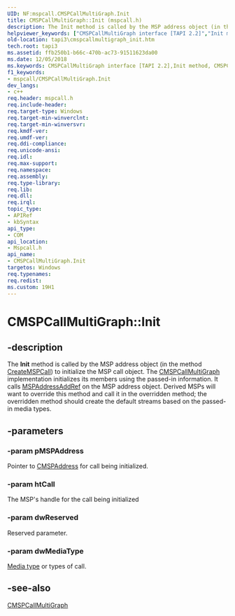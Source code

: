 ```yaml
---
UID: NF:mspcall.CMSPCallMultiGraph.Init
title: CMSPCallMultiGraph::Init (mspcall.h)
description: The Init method is called by the MSP address object (in the method CreateMSPCall) to initialize the MSP call object.
helpviewer_keywords: ["CMSPCallMultiGraph interface [TAPI 2.2]","Init method","CMSPCallMultiGraph.Init","CMSPCallMultiGraph::Init","Init","Init method [TAPI 2.2]","Init method [TAPI 2.2]","CMSPCallMultiGraph interface","_tapi3_cmspcallmultigraph_init","mspcall/CMSPCallMultiGraph::Init","tapi3.cmspcallmultigraph_init"]
old-location: tapi3\cmspcallmultigraph_init.htm
tech.root: tapi3
ms.assetid: ffb250b1-b66c-470b-ac73-91511623da00
ms.date: 12/05/2018
ms.keywords: CMSPCallMultiGraph interface [TAPI 2.2],Init method, CMSPCallMultiGraph.Init, CMSPCallMultiGraph::Init, Init, Init method [TAPI 2.2], Init method [TAPI 2.2],CMSPCallMultiGraph interface, _tapi3_cmspcallmultigraph_init, mspcall/CMSPCallMultiGraph::Init, tapi3.cmspcallmultigraph_init
f1_keywords:
- mspcall/CMSPCallMultiGraph.Init
dev_langs:
- c++
req.header: mspcall.h
req.include-header: 
req.target-type: Windows
req.target-min-winverclnt: 
req.target-min-winversvr: 
req.kmdf-ver: 
req.umdf-ver: 
req.ddi-compliance: 
req.unicode-ansi: 
req.idl: 
req.max-support: 
req.namespace: 
req.assembly: 
req.type-library: 
req.lib: 
req.dll: 
req.irql: 
topic_type:
- APIRef
- kbSyntax
api_type:
- COM
api_location:
- Mspcall.h
api_name:
- CMSPCallMultiGraph.Init
targetos: Windows
req.typenames: 
req.redist: 
ms.custom: 19H1
---
```


# CMSPCallMultiGraph::Init


## -description


The 
<b>Init</b> method is called by the MSP address object (in the method 
<a href="https://docs.microsoft.com/windows/desktop/api/msp/nf-msp-itmspaddress-createmspcall">CreateMSPCall</a>) to initialize the MSP call object. The 
<a href="https://docs.microsoft.com/windows/desktop/api/mspcall/nl-mspcall-cmspcallmultigraph">CMSPCallMultiGraph</a> implementation initializes its members using the passed-in information. It calls 
<a href="https://docs.microsoft.com/windows/desktop/api/mspaddr/nf-mspaddr-cmspaddress-mspaddressaddref">MSPAddressAddRef</a> on the MSP address object. Derived MSPs will want to override this method and call it in the overridden method; the overridden method should create the default streams based on the passed-in media types.


## -parameters




### -param pMSPAddress

Pointer to 
<a href="https://docs.microsoft.com/windows/desktop/api/mspaddr/nl-mspaddr-cmspaddress">CMSPAddress</a> for call being initialized.


### -param htCall

The MSP's handle for the call being initialized


### -param dwReserved

Reserved parameter.


### -param dwMediaType


<a href="https://docs.microsoft.com/windows/desktop/Tapi/tapimediatype--constants">Media type</a> or types of call.


## -see-also




<a href="https://docs.microsoft.com/windows/desktop/api/mspcall/nl-mspcall-cmspcallmultigraph">CMSPCallMultiGraph</a>
 

 

